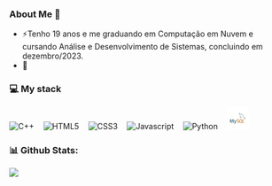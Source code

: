 ### About Me 👋

- ⚡Tenho 19 anos e me graduando em Computação em Nuvem e cursando Análise e Desenvolvimento de Sistemas, concluindo em dezembro/2023.
- 🔭 

### 💻 My stack
<img src="https://raw.githubusercontent.com/jmnote/z-icons/master/svg/cpp.svg" height="40" width="32" alt="C++">ㅤ <img src="https://cdn.jsdelivr.net/gh/devicons/devicon/icons/html5/html5-original.svg" height="40" width="32" alt="HTML5">ㅤ <img src="https://cdn.jsdelivr.net/gh/devicons/devicon/icons/css3/css3-original.svg" height="40" width="32" alt="CSS3">ㅤ <img src="https://cdn.jsdelivr.net/gh/devicons/devicon/icons/javascript/javascript-original.svg" height="40" width="32" alt="Javascript"> ㅤ<img src="https://raw.githubusercontent.com/jmnote/z-icons/master/svg/python.svg" height="40" width="40" alt="Python"> ㅤ<img src="https://raw.githubusercontent.com/github/explore/80688e429a7d4ef2fca1e82350fe8e3517d3494d/topics/mysql/mysql.png" height="40" width="40" alt="MySQL">

### 📊 Github Stats:
<img src="https://github-readme-stats.vercel.app/api/top-langs/?username=leonardosantos14&locale=pt-br&layout=compact&theme=codeSTACKr&langs_count=8&hide_border=false" style="max-width: 100%;">
